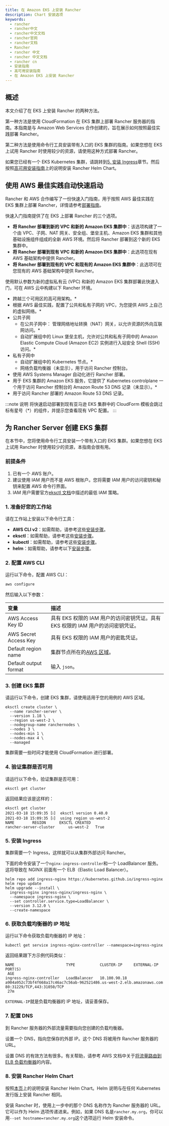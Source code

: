 ```yaml
---
title: 在 Amazon EKS 上安装 Rancher
description: Chart 安装选项
keywords:
  - rancher
  - rancher中文
  - rancher中文文档
  - rancher官网
  - rancher文档
  - Rancher
  - rancher 中文
  - rancher 中文文档
  - rancher cn
  - 安装指南
  - 高可用安装指南
  - 在 Amazon EKS 上安装 Rancher
---
```


## 概述

本文介绍了在 EKS 上安装 Rancher 的两种方法。

第一种方法是使用 CloudFormation 在 EKS 集群上部署 Rancher 服务器的指南。本指南是与 Amazon Web Services 合作创建的，旨在展示如何按照最佳实践部署 Rancher。

第二种方法是使用命令行工具安装带有入口的 EKS 集群的指南。如果您想在 EKS 上试用 Rancher 时使用较少的资源，请使用这种方式部署 Rancher。

如果您已经有一个 EKS Kubernetes 集群，请跳转到[5. 安装 Ingress](#安装Ingress)章节。然后按照[高可用安装指南](/docs/rancher2.5/installation/install-rancher-on-k8s/_index#安装-Rancher-Helm-Chart)上的说明安装 Rancher Helm Chart。

## 使用 AWS 最佳实践自动快速启动

Rancher 和 AWS 合作编写了一份快速入门指南，用于按照 AWS 最佳实践在 EKS 集群上部署 Rancher，详情请参考[部署指南](https://aws-quickstart.github.io/quickstart-eks-rancher/)。

快速入门指南提供了在 EKS 上部署 Rancher 的三个选项。

- **将 Rancher 部署到新的 VPC 和新的 Amazon EKS 集群中**：该选项构建了一个由 VPC、子网、NAT 网关、安全组、堡垒主机、Amazon EKS 集群和其他基础设施组件组成的全新 AWS 环境。然后将 Rancher 部署到这个新的 EKS 集群中。
- **将 Rancher 部署到现有 VPC 和新的 Amazon EKS 集群中**：此选项在现有 AWS 基础架构中提供 Rancher。
- **将 Rancher 部署到现有的 VPC 和现有的 Amazon EKS 集群中**：此选项可在您现有的 AWS 基础架构中提供 Rancher。

使用默认参数为新的虚拟私有云 (VPC) 和新的 Amazon EKS 集群部署此快速入门，可在 AWS 云中构建以下 Rancher 环境。

- 跨越三个可用区的高可用架构。\*
- 根据 AWS 最佳实践，配置了公共和私有子网的 VPC，为您提供 AWS 上自己的虚拟网络。\*
- 公共子网
  - 在公共子网中： 管理网络地址转换（NAT）网关，以允许资源的外向互联网访问。\*
  - 自动扩展组中的 Linux 堡垒主机，允许对公共和私有子网中的 Amazon Elastic Compute Cloud (Amazon EC2) 实例进行入站安全 Shell (SSH) 访问。\*
- 私有子网中
  - 自动扩展组中的 Kubernetes 节点。\*
  - 网络负载均衡器（未显示），用于访问 Rancher 控制台。
- 使用 AWS Systems Manager 自动化进行 Rancher 部署。
- 用于 EKS 集群的 Amazon EKS 服务，它提供了 Kubernetes controlplane 一个用于访问 Rancher 控制台的 Amazon Route 53 DNS 记录（未显示）。\*
- 用于访问 Rancher 部署的 Amazon Route 53 DNS 记录。

:::note 说明
将快速启动部署到现有亚马逊 EKS 集群中的 CloudForm 模板会跳过标有星号（\*）的组件，并提示您查看现有 VPC 配置。
:::

## 为 Rancher Server 创建 EKS 集群

在本节中，您将使用命令行工具安装一个带有入口的 EKS 集群。如果您想在 EKS 上试用 Rancher 时使用较少的资源，本指南会很有用。

### 前提条件

1. 已有一个 AWS 账户。
1. 建议使用 IAM 用户而不是 AWS 根账户。您将需要 IAM 用户的访问密钥和秘钥来配置 AWS 命令行界面。
1. IAM 用户需要官方[eksctl 文档](https://eksctl.io/usage/minimum-iam-policies/)中描述的最低 IAM 策略。

### 1. 准备好您的工作站

请在工作站上安装以下命令行工具：

- **AWS CLI v2**：如需帮助，请参考这些[安装步骤](https://docs.aws.amazon.com/cli/latest/userguide/install-cliv2.html)。
- **eksctl**：如需帮助，请参考这些[安装步骤](https://docs.aws.amazon.com/eks/latest/userguide/eksctl.html)。
- **kubectl**：如需帮助，请参考这些[安装步骤](https://docs.aws.amazon.com/eks/latest/userguide/install-kubectl.html)。
- **helm**：如需帮助，请参考以下[安装步骤](https://helm.sh/docs/intro/install/)。

### 2. 配置 AWS CLI

运行以下命令，配置 AWS CLI：

```bash
aws configure
```

然后输入以下参数：

| 变量                  | 描述                                                                                                                                                                      |
| :-------------------- | :------------------------------------------------------------------------------------------------------------------------------------------------------------------------ |
| AWS Access Key ID     | 具有 EKS 权限的 IAM 用户的访问密钥凭证。具有 EKS 权限的 IAM 用户的访问密钥凭证。                                                                                          |
| AWS Secret Access Key | 具有 EKS 权限的 IAM 用户的密匙凭证。                                                                                                                                      |
| Default region name   | 集群节点所在的[AWS 区域](https://docs.aws.amazon.com/AmazonRDS/latest/UserGuide/Concepts.RegionsAndAvailabilityZones.html#Concepts.RegionsAndAvailabilityZones.Regions)。 |
| Default output format | 输入 `json`。                                                                                                                                                             |

### 3. 创建 EKS 集群

请运行以下命令，创建 EKS 集群，请使用适用于您的用例的 AWS 区域。

```
eksctl create cluster \
  --name rancher-server \
  --version 1.18 \
  --region us-west-2 \
  --nodegroup-name ranchernodes \
  --nodes 3 \
  --nodes-min 1 \
  --nodes-max 4 \
  --managed
```

集群需要一些时间才能使用 CloudFormation 进行部署。

### 4. 验证集群是否可用

请运行以下命令，验证集群是否可用：

```
eksctl get cluster
```

返回结果应该是这样的：

```
eksctl get cluster
2021-03-18 15:09:35 [ℹ]  eksctl version 0.40.0
2021-03-18 15:09:35 [ℹ]  using region us-west-2
NAME		REGION		EKSCTL CREATED
rancher-server-cluster		us-west-2	True
```

### 5. 安装 Ingress

集群需要一个 Ingress，这样就可以从集群外部访问 Rancher。

下面的命令安装了一个`nginx-ingress-controller`和一个 LoadBalancer 服务。这将导致在 NGINX 前面有一个 ELB（Elastic Load Balancer）。

```
helm repo add ingress-nginx https://kubernetes.github.io/ingress-nginx
helm repo update
helm upgrade --install \
  ingress-nginx ingress-nginx/ingress-nginx \
  --namespace ingress-nginx \
  --set controller.service.type=LoadBalancer \
  --version 3.12.0 \
  --create-namespace
```

### 6. 获取负载均衡器的 IP 地址

运行以下命令获取负载均衡器的 IP 地址：

```
kubectl get service ingress-nginx-controller --namespace=ingress-nginx
```

返回结果跟下方示例代码类似：

```
NAME                       TYPE           CLUSTER-IP     EXTERNAL-IP                                                              PORT(S)
 AGE
ingress-nginx-controller   LoadBalancer   10.100.90.18   a904a952c73bf4f668a17c46ac7c56ab-962521486.us-west-2.elb.amazonaws.com   80:31229/TCP,443:31050/TCP
 27m
```

`EXTERNAL-IP`就是负载均衡器的 IP 地址，请妥善保存。

### 7. 配置 DNS

到 Rancher 服务器的外部流量需要指向您创建的负载均衡器。

设置一个 DNS，指向您保存的外部 IP。这个 DNS 将被用作 Rancher 服务器的 URL。

设置 DNS 的有效方法有很多。有关帮助，请参考 AWS 文档中关于[将流量路由到 ELB 负载均衡器](https://docs.aws.amazon.com/Route53/latest/DeveloperGuide/routing-to-elb-load-balancer.html)的内容。

### 8. 安装 Rancher Helm Chart

按照[本页](/docs/rancher2.5/installation/install-rancher-on-k8s/_index)上的说明安装 Rancher Helm Chart。Helm 说明与在任何 Kubernetes 发行版上安装 Rancher 相同。

安装 Rancher 时，使用上一步中的那个 DNS 名称作为 Rancher 服务器的 URL。它可以作为 Helm 选项传递进来。例如，如果 DNS 名是`rancher.my.org`，你可以用`--set hostname=rancher.my.org`这个选项运行 Helm 安装命令。

